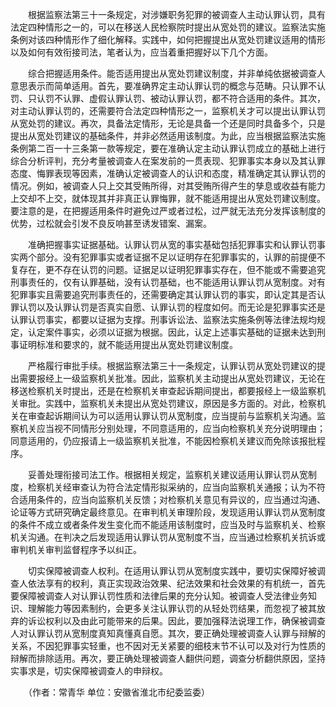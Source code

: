 　　根据监察法第三十一条规定，对涉嫌职务犯罪的被调查人主动认罪认罚，具有法定四种情形之一的，可以在移送人民检察院时提出从宽处罚的建议。监察法实施条例对该四种情形作了细化解释。实践中，如何把握提出从宽处罚建议适用的情形以及如何有效衔接司法，笔者认为，应当着重把握好以下几个方面。

　　综合把握适用条件。能否适用提出从宽处罚建议制度，并非单纯依据被调查人意思表示而简单适用。首先，要准确界定主动认罪认罚的概念与范畴。只认罪不认罚、只认罚不认罪、虚假认罪认罚、被动认罪认罚，都不符合适用的条件。其次，对主动认罪认罚的，还需要符合法定四种情形之一，监察机关才可以提出认罪认罚从宽处罚的建议。再次，具备法定情形，无论是具备一个还是同时具备多个，只是提出从宽处罚建议的基础条件，并非必然适用该制度。为此，应当根据监察法实施条例第二百一十三条第一款等规定，要在准确认定主动认罪认罚成立的基础上进行综合分析评判，充分考量被调查人在案发前的一贯表现、犯罪事实本身以及其认罪态度、悔罪表现等因素，准确认定被调查人的认识和态度，精准确定其认罪认罚的情况。例如，被调查人只上交其受贿所得，对其受贿所得产生的孳息或收益有能力上交却不上交，就体现其并非真正认罪悔罪，就不能适用提出从宽处罚建议制度。要注意的是，在把握适用条件时避免过严或者过松，过严就无法充分发挥该制度的优势，过松就会引发不良反响甚至诱发错案、漏案。

　　准确把握事实证据基础。认罪认罚从宽的事实基础包括犯罪事实和认罪认罚事实两个部分。没有犯罪事实或者证据不足以证明存在犯罪事实的，认罪的前提便不复存在，更不存在认罚的问题。证据足以证明犯罪事实存在，但不能或不需要追究刑事责任的，仅有认罪基础，没有认罚基础，也不能适用认罪认罚从宽制度。对有犯罪事实且需要追究刑事责任的，还需要确定其认罪认罚的事实，即认定其是否认罪认罚以及认罪认罚是否真实自愿、认罪认罚的程度如何。而无论是犯罪事实还是认罪认罚事实，都要以证据为支撑。刑事诉讼法、监察法实施条例等法律法规均规定，认定案件事实，必须以证据为根据。因此，认定上述事实基础的证据未达到刑事证明标准和要求的，就不能适用提出从宽处罚建议制度。

　　严格履行审批手续。根据监察法第三十一条规定，认罪认罚从宽处罚建议的提出需要报经上一级监察机关批准。因此，监察机关主动提出从宽处罚建议，无论在移送检察机关时提出，还是在检察机关审查起诉期间提出，都要报经上一级监察机关审批。实践中，监察机关未提出从宽处罚建议，原因是多方面的。对此，检察机关在审查起诉期间认为可以适用认罪认罚从宽制度，应当提前与监察机关沟通。监察机关应当视不同情形分别处理，不同意适用的，应当向检察机关充分说明理由；同意适用的，仍应报请上一级监察机关批准，不能因检察机关建议而免除该报批程序。

　　妥善处理衔接司法工作。根据相关规定，监察机关建议适用认罪认罚从宽制度，检察机关经审查认为符合法定情形拟采纳的，应当向监察机关通报；认为不符合适用条件的，应当向监察机关反馈；对检察机关意见有异议的，应当通过沟通、论证等方式研究确定最终意见。在审判机关审理阶段，发现适用认罪认罚从宽制度的条件不成立或者条件发生变化而不能适用该制度时，应当及时与监察机关、检察机关沟通。在判决之后发现适用认罪认罚从宽制度不当，应当通过检察机关抗诉或审判机关审判监督程序予以纠正。

　　切实保障被调查人权利。在适用认罪认罚从宽制度实践中，要切实保障好被调查人依法享有的权利，真正实现政治效果、纪法效果和社会效果的有机统一，首先要保障被调查人对认罪认罚性质和法律后果的充分认知。被调查人受法律业务知识、理解能力等因素制约，会更多关注认罪认罚的从轻处罚结果，而忽视了被其放弃的诉讼权利以及由此可能带来的后果。因此，要加强释法说理工作，确保被调查人对认罪认罚从宽制度真知真懂真自愿。其次，要正确处理被调查人认罪与辩解的关系，不因犯罪事实轻重，也不因对无关紧要的细枝末节不认可以及对行为性质的辩解而排除适用。再次，要正确处理被调查人翻供问题，调查分析翻供原因，坚持实事求是，切实保障被调查人的申辩权。

　　（作者：常青华 单位：安徽省淮北市纪委监委）